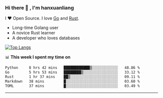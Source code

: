 ### Hi there 👋 , I'm hanxuanliang

<!--
**hanxuanliang/hanxuanliang** is a ✨ _special_ ✨ repository because its `README.md` (this file) appears on your GitHub profile.

Here are some ideas to get you started:

- 🔭 I’m currently working on ...
- 🌱 I’m currently learning ...
- 👯 I’m looking to collaborate on ...
- 🤔 I’m looking for help with ...
- 💬 Ask me about ...
- 📫 How to reach me: ...
- 😄 Pronouns: ...
- ⚡ Fun fact: ...
-->
I ❤ Open Source. I love [Go](https://golang.org) and [Rust](https://www.rust-lang.org/zh-CN/).

* Long-time Golang user
* A novice Rust learner
* A developer who loves databases

[![Top Langs](https://github-readme-stats.vercel.app/api?username=hanxuanliang&show_icons=true&count_private=true&line_height=40)](https://github.com/anuraghazra/github-readme-stats)

📊 **This week I spent my time on**
<!--START_SECTION:waka-->

```txt
Python     8 hrs 42 mins   ████████████▒░░░░░░░░░░░░   48.86 %
Go         5 hrs 53 mins   ████████▒░░░░░░░░░░░░░░░░   33.12 %
Rust       1 hr 37 mins    ██▒░░░░░░░░░░░░░░░░░░░░░░   09.11 %
Markdown   38 mins         █░░░░░░░░░░░░░░░░░░░░░░░░   03.60 %
TOML       37 mins         █░░░░░░░░░░░░░░░░░░░░░░░░   03.49 %
```

<!--END_SECTION:waka-->

***
